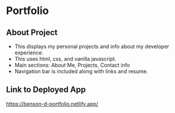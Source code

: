 # Portfolio

## About Project
 + This displays my personal projects and info about my developer experience. 
 + This uses html, css, and vanilla javascript. 
 + Main sections: About Me, Projects, Contact info 
 + Navigation bar is included along with links and resume. 

## Link to Deployed App
https://benson-d-portfolio.netlify.app/
